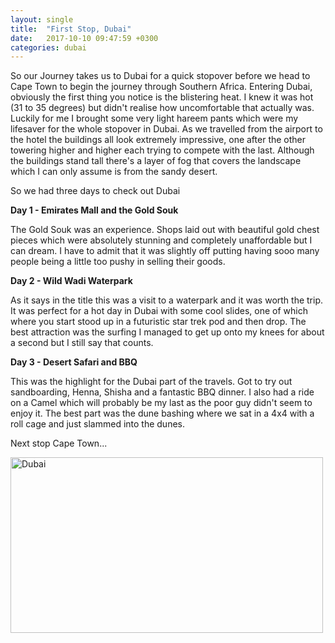 ```yaml
---
layout: single
title:  "First Stop, Dubai"
date:   2017-10-10 09:47:59 +0300
categories: dubai
---
```


So our Journey takes us to Dubai for a quick stopover before we head to Cape Town to begin the journey through Southern Africa. 
Entering Dubai, obviously the first thing you notice is the blistering heat. I knew it was hot (31 to 35 degrees) but didn't realise how uncomfortable that actually was. Luckily for me I brought some very light hareem pants which were my lifesaver for the whole stopover in Dubai. 
As we travelled from the airport to the hotel the buildings all look extremely impressive, one after the other towering higher and higher each trying to compete with the last. Although the buildings stand tall there's a layer of fog that covers the landscape which I can only assume is from the sandy desert.

So we had three days to check out Dubai

<b>Day 1 - Emirates Mall and the Gold Souk</b>

The Gold Souk was an experience. Shops laid out with beautiful gold chest pieces which were absolutely stunning and completely unaffordable but I can dream. I have to admit that it was slightly off putting having sooo many people being a little too pushy in selling their goods.

<b>Day 2 - Wild Wadi Waterpark</b>

As it says in the title this was a visit to a waterpark and it was worth the trip. It was perfect for a hot day in Dubai with some cool slides, one of which where you start stood up in a futuristic star trek pod and then drop. The best attraction was the surfing I managed to get up onto my knees for about a second but I still say that counts.                                                                                        

<b>Day 3 - Desert Safari and BBQ</b>

This was the highlight for the Dubai part of the travels. Got to try out sandboarding, Henna, Shisha and a fantastic BBQ dinner. I also had a ride on a Camel which will probably be my last as the poor guy didn't seem to enjoy it. The best part was the dune bashing where we sat in a 4x4 with a roll cage and just slammed into the dunes. 

Next stop Cape Town...

<a data-flickr-embed="true"  href="https://www.flickr.com/photos/141696511@N06/albums/72157667336988669" title="Dubai"><img src="https://farm5.staticflickr.com/4573/38277104384_ff9e542493.jpg" width="500" height="281" alt="Dubai"></a><script async src="//embedr.flickr.com/assets/client-code.js" charset="utf-8"></script>

